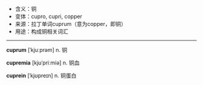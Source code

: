 - <span class="definition">含义：铜</span>
- <span class="definition">变体：cupro, cupri, copper</span>
- <span class="definition">来源：拉丁单词cuprum（意为copper，即铜）</span>
- <span class="definition">用途：构成铜相关词汇</span>

---

<span class="vocabulary">**cuprum**</span> [ˈkjuːprəm] n. 铜

<span class="vocabulary">**cupremia**</span> [kjʊˈpriːmiə] n. 铜血

<span class="vocabulary">**cuprein**</span> [ˈkjʊpreɪn] n. 铜蛋白
